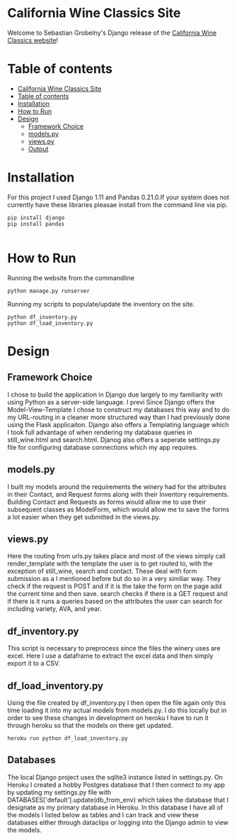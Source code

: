 California Wine Classics Site
=================
 
Welcome to Sebastian Grobelny's Django release of the [California Wine Classics website](#https://californiawineclassics.herokuapp.com/)!

Table of contents
=================

  * [California Wine Classics Site](#california-wine-classics-site)
  * [Table of contents](#table-of-contents)
  * [Installation](#installation)
  * [How to Run](#how-to-run)
  * [Design](#design)
    * [Framework Choice](#framework-choice)
    * [models.py](#models.py)
    * [views.py](#views.py)
    * [Output](#output)


 
Installation
============
For this project I used Django 1.11 and Pandas 0.21.0.If your system does not currently have these libraries pleasae install from the command line via pip.
```
pip install django
pip install pandas


```
 
 
 
How to Run
==========

Running the website from the commandline 
```
python manage.py runserver
```
Running my scripts to populate/update the inventory on the site. 

```
python df_inventory.py
python df_load_inventory.py
```

Design
======

Framework Choice
----------------
I chose to build the application in Django due largely to my familiarity with using Python as a server-side language. I previ Since Django offers the Model-View-Template I chose to construct my databases this way and to do my URL-routing in a cleaner more structured way than I had previously done using the Flask applicaiton. Django also offers a Templating language which I took full advantage of when rendering my database queries in still_wine.html and search.html. Djanog also offers a seperate settings.py file for configuring database connections which my app requires.

models.py
----------
I built my models around the requirements the winery had for the attributes in their Contact, and Request forms along with their Inventory requirements. Building Contact and Requests as forms would allow me to use their subsequent classes as ModelForm, which would allow me to save the forms a lot easier when they get submitted in the views.py.


views.py
----------
Here the routing from urls.py takes place and most of the views simply call render_template with the template the user is to get routed to, with the exception of still_wine, search and contact. These deal with form submission as a I mentioned before but do so in a very similiar way. They check if the request is POST and if it is the take the form on the page add the current time and then save. search checks if there is a GET request and if there is it runs a queries based on the attributes the user can search for including variety, AVA, and year. 

df_inventory.py
---------------
This script is necessary to preprocess since the files the winery uses are excel. Here I use a dataframe to extract the excel data and then simply export it to a CSV.

df_load_inventory.py
--------------------
Using the file created by df_inventory.py I then open the file again only this time loading it into my actual models from models.py. I do this locally but in order to see these changes in development on heroku I have to run it through heroku so that the models on there get updated.

```
heroku run python df_load_inventory.py
```

Databases
---------
The local Django project uses the sqlite3 instance listed in settings.py. On Heroku I created a hobby Postgres database that I then connect to my app by updating my settings.py file with DATABASES['default'].update(db_from_env) which takes the database that I designate as my primary database in Heroku. In this database I have all of the models I listed below as tables and I can track and view these databases either through dataclips or logging into the Django admin to view the models.


